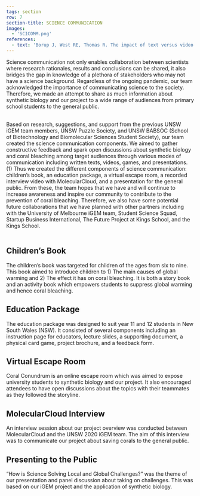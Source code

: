 ```yaml
---
tags: section
row: 7
section-title: SCIENCE COMMUNICATION
images:
  - 'SCICOMM.png'
references:
  - text: 'Borup J, West RE, Thomas R. The impact of text versus video communication on instructor feedback in blended courses. Educational Technology Research and Development. 2015 Apr 1;63(2):161-84.'
---
```

Science communication not only enables collaboration between scientists where research rationales, results and conclusions can be shared, it also bridges the gap in knowledge of a plethora of stakeholders who may not have a science background. Regardless of the ongoing pandemic, our team acknowledged the importance of communicating science to the society. Therefore, we made an attempt to share as much information about synthetic biology and our project to a wide range of audiences from primary school students to the general public.<br><br>

Based on research, suggestions, and support from the previous UNSW iGEM team members, UNSW Puzzle Society, and UNSW BABSOC (School of Biotechnology and Biomolecular Sciences Student Society), our team created the science communication components. We aimed to gather constructive feedback and spark open discussions about synthetic biology and coral bleaching among target audiences through various modes of communication including written texts, videos, games, and presentations. (1) Thus we created the different components of science communication: children’s book, an education package, a virtual escape room, a recorded interview video with MolecularCloud, and a presentation for the general public. From these, the team hopes that we have and will continue to increase awareness and inspire our community to contribute to the prevention of coral bleaching. Therefore, we also have some potential future collaborations that we have planned with other partners including with the University of Melbourne iGEM team, Student Science Squad, Startup Business International, The Future Project at Kings School, and the Kings School.<br><br>


## Children’s Book
The children’s book was targeted for children of the ages from six to nine. This book aimed to introduce children to 1) The main causes of global warming and 2) The effect it has on coral bleaching. It is both a story book and an activity book which empowers students to suppress global warming and hence coral bleaching.

## Education Package
The education package was designed to suit year 11 and 12 students in New South Wales (NSW). It consisted of several components including an instruction page for educators, lecture slides, a supporting document, a physical card game, project brochure, and a feedback form.

## Virtual Escape Room
Coral Conundrum is an online escape room which was aimed to expose university students to synthetic biology and our project. It also encouraged attendees to have open discussions about the topics with their teammates as they followed the storyline.

## MolecularCloud Interview
An interview session about our project overview was conducted between MolecularCloud and the UNSW 2020 iGEM team. The aim of this interview was to communicate our project about saving corals to the general public.

## Presenting to the Public
“How is Science Solving Local and Global Challenges?” was the theme of our presentation and panel discussion about taking on challenges. This was based on our iGEM project and the application of synthetic biology.
